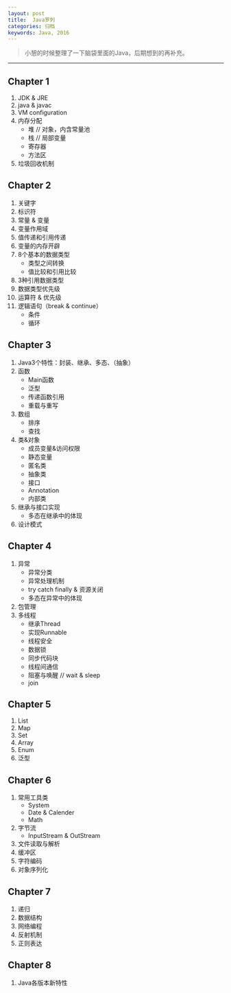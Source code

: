 ```yaml
---
layout: post
title:  Java罗列
categories: 归档
keywords: Java, 2016
---
```


> 小憩的时候整理了一下脑袋里面的Java，后期想到的再补充。
---

## Chapter 1

1. JDK & JRE
2. java & javac
3. VM configuration
4. 内存分配
	- 堆 // 对象，内含常量池
	- 栈 // 局部变量
	- 寄存器
	- 方法区
5. 垃圾回收机制

## Chapter 2
1. 关键字
2. 标识符
3. 常量 & 变量
4. 变量作用域
5. 值传递和引用传递
6. 变量的内存开辟
7. 8个基本的数据类型
	- 类型之间转换
	- 值比较和引用比较
8. 3种引用数据类型
9. 数据类型优先级
10. 运算符 & 优先级
11. 逻辑语句（break & continue）
	- 条件
	- 循环

## Chapter 3
1. Java3个特性：封装、继承、多态、（抽象）
2. 函数
	- Main函数
	- 泛型
	- 传递函数引用
	- 重载与重写
3. 数组
	- 排序
	- 查找
4. 类&对象
	- 成员变量&访问权限
	- 静态变量
	- 匿名类
	- 抽象类
	- 接口
	- Annotation
	- 内部类
5. 	继承与接口实现
	- 多态在继承中的体现
6. 	设计模式

## Chapter 4
1. 异常
	- 异常分类
	- 异常处理机制
	- try catch finally & 资源关闭
	- 多态在异常中的体现
2. 包管理
3. 多线程
	- 继承Thread
	- 实现Runnable
	- 线程安全
	- 数据锁
	- 同步代码块
	- 线程间通信
	- 阻塞与唤醒 // wait & sleep
	- join

## Chapter 5
1. List
2. Map
3. Set
4. Array
5. Enum
6. 泛型

## Chapter 6
1. 常用工具类
	- System
	- Date & Calender
	- Math
2. 字节流
	- InputStream & OutStream
3. 文件读取与解析
4. 缓冲区
5. 字符编码
6. 对象序列化

## Chapter 7
1. 递归
2. 数据结构
3. 网络编程
4. 反射机制
5. 正则表达

## Chapter 8
1. Java各版本新特性
